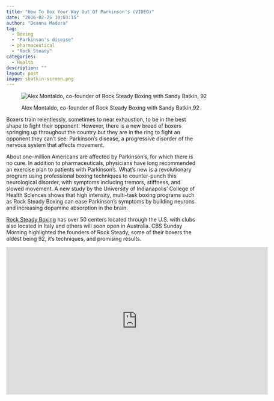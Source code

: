 ```yaml
---
title: "How To Box Your Way Out Of Parkinson's (VIDEO)"
date: "2016-02-25 10:03:15"
author: "Deanna Madera"
tag:
  - Boxing
  - "Parkinson's disease"
  - pharmaceutical
  - "Rock Steady"
categories:
  - Health
description: ""
layout: post
image: sbatkin-screen.png
---
```


<figure aria-describedby="caption-attachment-3132" class="wp-caption alignnone" id="attachment_3132" style="width: 853px">

![Alex Montaldo, co-founder of Rock Steady Boxing with Sandy Batkin, 92](/posts/sbatkin-screen.jpg)<figcaption class="wp-caption-text" id="caption-attachment-3132">Alex Montaldo, co-founder of Rock Steady Boxing with Sandy Batkin,92</figcaption></figure>

Boxers train relentlessly, sometimes to near exhaustion, to be in the best shape to fight their opponent. However, there is a new breed of boxers springing up throughout the country but they are in the ring to fight an opponent they can’t see: Parkinson’s disease, a progressive disorder of the nervous system that affects movement.

About one-million Americans are affected by Parkinson’s, for which there is no cure. In addition to pharmaceuticals, physicians have long recommended an exercise plan to patients with Parkinson’s. What’s new is a revolutionary program using professional boxing techniques to counter-punch this neurological disorder, with symptoms including tremors, stiffness, and slowed movement. A new study by the University of Indianapolis’ College of Health Sciences shows that high intensity, multi-task boxing programs such as Rock Steady Boxing can ease Parkinson’s symptoms by building neurons and increasing dopamine absorption in the brain.

[Rock Steady Boxing](https://www.rocksteadyboxing.org/our-affiliates/) has over 50 centers located through the U.S. with clubs also located in Italy and others will soon open in Australia. CBS Sunday Morning highlighted the founders of Rock Steady, some of their boxers the oldest being 92, it’s techniques, and promising results.

<div class="youtube-embed" data-video_id="EfDHGbuvqiw"><iframe allow="accelerometer; autoplay; encrypted-media; gyroscope; picture-in-picture" allowfullscreen="" frameborder="0" height="392" loading="lazy" src="https://www.youtube.com/embed/EfDHGbuvqiw?feature=oembed&enablejsapi=1" title="Boxing program trains patients to beat Parkinson's" width="696"></iframe></div>
